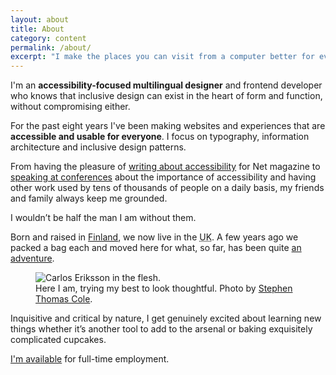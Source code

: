 ```yaml
---
layout: about
title: About
category: content
permalink: /about/
excerpt: "I make the places you can visit from a computer better for everyone, not just the people it is easy for."
---
```

I'm an **accessibility-focused multilingual designer** and frontend developer who knows that inclusive design can exist in the heart of form and function, without compromising either.

For the past eight years I've been making websites and experiences that are **accessible and usable for everyone**. I focus on typography, information architecture and inclusive design patterns.

From having the pleasure of [writing about accessibility][writing] for Net magazine to [speaking at conferences][speaking] about the importance of accessibility and having other work used by tens of thousands of people on a daily basis, my friends and family always keep me grounded.

I wouldn’t be half the man I am without them.

Born and raised in [Finland][vasa], we now live in the <abbr title="United Kingdom" class="small-caps">UK</abbr>. A few years ago we packed a bag each and moved here for what, so far, has been quite [an adventure][adventure].

<figure>
  <img class="js-lazy-load" data-original="/assets/img/carlos-eriksson.jpg" alt="Carlos Eriksson in the flesh.">
  <figcaption>Here I am, trying my best to look thoughtful. Photo by <a href="http://stephenthomascole.com/">Stephen Thomas Cole</a>.</figcaption>
</figure>

Inquisitive and critical by nature, I get genuinely excited about learning new things whether it&rsquo;s another tool to add to the arsenal or baking exquisitely complicated cupcakes.

<a href="mailto:carlos.n.design@gmail.com?subject=Employment%20opportunity">I'm available</a> for full-time employment.

[writing]: /writing
[speaking]: /speaking
[adventure]: /blog/immigrant-or-expatriate
[vasa]: https://www.google.co.uk/maps/place/Vaasa,+Finland/@63.0648693,21.4493847,10z/data=!3m1!4b1!4m2!3m1!1s0x467d603e623ab243:0x1e1d7faa61aa800e
